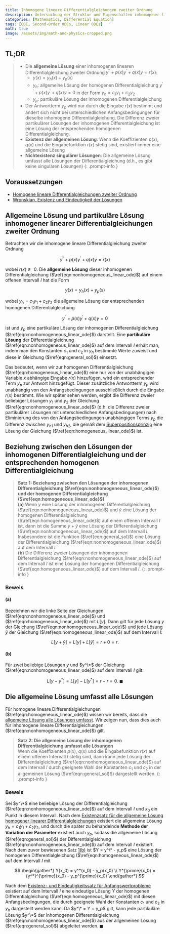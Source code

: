```yaml
---
title: Inhomogene lineare Differentialgleichungen zweiter Ordnung
description: Untersuchung der Struktur und Eigenschaften inhomogener linearer Differentialgleichungen zweiter Ordnung, einschließlich der allgemeinen Lösungsmethodik und des Beweises, dass die allgemeine Lösung alle möglichen Lösungen umfasst.
categories: [Mathematics, Differential Equation]
tags: [ODE, Second-Order ODEs, Linear ODEs]
math: true
image: /assets/img/math-and-physics-cropped.png
---
```


## TL;DR
> - Die **allgemeine Lösung** einer inhomogenen linearen Differentialgleichung zweiter Ordnung $y^{\prime\prime} + p(x)y^{\prime} + q(x)y = r(x)$:
>   - $y(x) = y_h(x) + y_p(x)$
>   - $y_h$: allgemeine Lösung der homogenen Differentialgleichung $y^{\prime\prime} + p(x)y^{\prime} + q(x)y = 0$ in der Form $y_h = c_1y_1 + c_2y_2$
>   - $y_p$: partikuläre Lösung der inhomogenen Differentialgleichung
> - Der Antwortterm $y_p$ wird nur durch die Eingabe $r(x)$ bestimmt und ändert sich nicht bei unterschiedlichen Anfangsbedingungen für dieselbe inhomogene Differentialgleichung. Die Differenz zweier partikulärer Lösungen der inhomogenen Differentialgleichung ist eine Lösung der entsprechenden homogenen Differentialgleichung.
> - **Existenz der allgemeinen Lösung**: Wenn die Koeffizienten $p(x)$, $q(x)$ und die Eingabefunktion $r(x)$ stetig sind, existiert immer eine allgemeine Lösung
> - **Nichtexistenz singulärer Lösungen**: Die allgemeine Lösung umfasst alle Lösungen der Differentialgleichung (d.h., es gibt keine singulären Lösungen)
{: .prompt-info }

## Voraussetzungen
- [Homogene lineare Differentialgleichungen zweiter Ordnung](/posts/homogeneous-linear-odes-of-second-order/)
- [Wronskian, Existenz und Eindeutigkeit der Lösungen](/posts/wronskian-existence-and-uniqueness-of-solutions/)

## Allgemeine Lösung und partikuläre Lösung inhomogener linearer Differentialgleichungen zweiter Ordnung
Betrachten wir die inhomogene lineare Differentialgleichung zweiter Ordnung

$$ y^{\prime\prime} + p(x)y^{\prime} + q(x)y = r(x) \label{eqn:nonhomogeneous_linear_ode}\tag{1}$$

wobei $r(x) \not\equiv 0$. Die **allgemeine Lösung** dieser inhomogenen Differentialgleichung ($\ref{eqn:nonhomogeneous_linear_ode}$) auf einem offenen Intervall $I$ hat die Form

$$ y(x) = y_h(x) + y_p(x) \label{eqn:general_sol}\tag{3}$$

wobei $y_h = c_1y_1 + c_2y_2$ die allgemeine Lösung der entsprechenden homogenen Differentialgleichung

$$ y^{\prime\prime} + p(x)y^{\prime} + q(x)y = 0 \label{eqn:homogeneous_linear_ode}\tag{2} $$

ist und $y_p$ eine partikuläre Lösung der inhomogenen Differentialgleichung ($\ref{eqn:nonhomogeneous_linear_ode}$) darstellt. Eine **partikuläre Lösung** der Differentialgleichung ($\ref{eqn:nonhomogeneous_linear_ode}$) auf dem Intervall $I$ erhält man, indem man den Konstanten $c_1$ und $c_2$ in $y_h$ bestimmte Werte zuweist und diese in Gleichung ($\ref{eqn:general_sol}$) einsetzt.

Das bedeutet, wenn wir zur homogenen Differentialgleichung ($\ref{eqn:homogeneous_linear_ode}$) eine nur von der unabhängigen Variable $x$ abhängige Eingabe $r(x)$ hinzufügen, wird ein entsprechender Term $y_p$ zur Antwort hinzugefügt. Dieser zusätzliche Antwortterm $y_p$ wird unabhängig von den Anfangsbedingungen ausschließlich durch die Eingabe $r(x)$ bestimmt. Wie wir später sehen werden, ergibt die Differenz zweier beliebiger Lösungen $y_1$ und $y_2$ der Gleichung ($\ref{eqn:nonhomogeneous_linear_ode}$) (d.h. die Differenz zweier partikulärer Lösungen mit unterschiedlichen Anfangsbedingungen) nach Eliminierung des von den Anfangsbedingungen unabhängigen Terms $y_p$ die Differenz zwischen ${y_h}_1$ und ${y_h}_2$, die gemäß dem [Superpositionsprinzip](/posts/homogeneous-linear-odes-of-second-order/#superpositionsprinzip) eine Lösung der Gleichung ($\ref{eqn:homogeneous_linear_ode}$) ist.

## Beziehung zwischen den Lösungen der inhomogenen Differentialgleichung und der entsprechenden homogenen Differentialgleichung
> **Satz 1: Beziehung zwischen den Lösungen der inhomogenen Differentialgleichung ($\ref{eqn:nonhomogeneous_linear_ode}$) und der homogenen Differentialgleichung ($\ref{eqn:homogeneous_linear_ode}$)**  
> **(a)** Wenn $y$ eine Lösung der inhomogenen Differentialgleichung ($\ref{eqn:nonhomogeneous_linear_ode}$) und $\tilde{y}$ eine Lösung der homogenen Differentialgleichung ($\ref{eqn:homogeneous_linear_ode}$) auf einem offenen Intervall $I$ ist, dann ist die Summe $y + \tilde{y}$ eine Lösung der Differentialgleichung ($\ref{eqn:nonhomogeneous_linear_ode}$) auf dem Intervall $I$. Insbesondere ist die Funktion ($\ref{eqn:general_sol}$) eine Lösung der Differentialgleichung ($\ref{eqn:nonhomogeneous_linear_ode}$) auf dem Intervall $I$.  
> **(b)** Die Differenz zweier Lösungen der inhomogenen Differentialgleichung ($\ref{eqn:nonhomogeneous_linear_ode}$) auf dem Intervall $I$ ist eine Lösung der homogenen Differentialgleichung ($\ref{eqn:homogeneous_linear_ode}$) auf dem Intervall $I$.
{: .prompt-info }

### Beweis
#### (a)
Bezeichnen wir die linke Seite der Gleichungen ($\ref{eqn:nonhomogeneous_linear_ode}$) und ($\ref{eqn:homogeneous_linear_ode}$) mit $L[y]$. Dann gilt für jede Lösung $y$ der Gleichung ($\ref{eqn:nonhomogeneous_linear_ode}$) und jede Lösung $\tilde{y}$ der Gleichung ($\ref{eqn:homogeneous_linear_ode}$) auf dem Intervall $I$:

$$ L[y + \tilde{y}] = L[y] + L[\tilde{y}] = r + 0 = r. $$

#### (b)
Für zwei beliebige Lösungen $y$ und $y^\*$ der Gleichung ($\ref{eqn:nonhomogeneous_linear_ode}$) auf dem Intervall $I$ gilt:

$$ L[y - y^*] = L[y] - L[y^*] = r - r = 0.\ \blacksquare $$

## Die allgemeine Lösung umfasst alle Lösungen
Für homogene lineare Differentialgleichungen ($\ref{eqn:homogeneous_linear_ode}$) wissen wir bereits, dass die [allgemeine Lösung alle Lösungen umfasst](/posts/wronskian-existence-and-uniqueness-of-solutions/#die-allgemeine-lösung-umfasst-alle-lösungen). Wir zeigen nun, dass dies auch für inhomogene lineare Differentialgleichungen ($\ref{eqn:nonhomogeneous_linear_ode}$) gilt.

> **Satz 2: Die allgemeine Lösung der inhomogenen Differentialgleichung umfasst alle Lösungen**  
> Wenn die Koeffizienten $p(x)$, $q(x)$ und die Eingabefunktion $r(x)$ auf einem offenen Intervall $I$ stetig sind, dann kann jede Lösung der Differentialgleichung ($\ref{eqn:nonhomogeneous_linear_ode}$) auf dem Intervall $I$ durch geeignete Wahl der Konstanten $c_1$ und $c_2$ in der allgemeinen Lösung ($\ref{eqn:general_sol}$) dargestellt werden.
{: .prompt-info }

### Beweis
Sei $y^\*$ eine beliebige Lösung der Differentialgleichung ($\ref{eqn:nonhomogeneous_linear_ode}$) auf dem Intervall $I$ und $x_0$ ein Punkt in diesem Intervall. Nach dem [Existenzsatz für die allgemeine Lösung homogener linearer Differentialgleichungen](/posts/wronskian-existence-and-uniqueness-of-solutions/#existenz-der-allgemeinen-lösung) existiert die allgemeine Lösung $y_h = c_1y_1 + c_2y_2$, und durch die später zu behandelnde **Methode der Variation der Parameter** existiert auch $y_p$, sodass die allgemeine Lösung ($\ref{eqn:general_sol}$) der Differentialgleichung ($\ref{eqn:nonhomogeneous_linear_ode}$) auf dem Intervall $I$ existiert. Nach dem zuvor bewiesenen Satz [1(b)](#beziehung-zwischen-den-lösungen-der-inhomogenen-differentialgleichung-und-der-entsprechenden-homogenen-differentialgleichung) ist $Y = y^\* - y_p$ eine Lösung der homogenen Differentialgleichung ($\ref{eqn:homogeneous_linear_ode}$) auf dem Intervall $I$ mit

$$ \begin{gather*}
Y(x_0) = y^*(x_0) - y_p(x_0) \\
Y^{\prime}(x_0) = {y^*}^{\prime}(x_0) - y_p^{\prime}(x_0)
\end{gather*} $$

Nach dem [Existenz- und Eindeutigkeitssatz für Anfangswertprobleme](/posts/wronskian-existence-and-uniqueness-of-solutions/#existenz--und-eindeutigkeitssatz-für-anfangswertprobleme) existiert auf dem Intervall $I$ eine eindeutige Lösung $Y$ der homogenen Differentialgleichung ($\ref{eqn:homogeneous_linear_ode}$) mit diesen Anfangsbedingungen, die durch geeignete Wahl der Konstanten $c_1$ und $c_2$ in $y_h$ dargestellt werden kann. Da $y^\* = Y + y_p$ gilt, kann jede partikuläre Lösung $y^\*$ der inhomogenen Differentialgleichung ($\ref{eqn:nonhomogeneous_linear_ode}$) aus der allgemeinen Lösung ($\ref{eqn:general_sol}$) abgeleitet werden. $\blacksquare$
